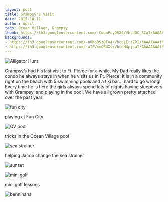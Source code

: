 ```yaml
---
layout: post
title: Grampsy's Visit
date: 2015-10-11
author: April
tags: Ocean Village, Grampsy
thumb: https://lh3.googleusercontent.com/-CwunPcyOSX4/VhcdOC_SCaI/AAAAAAAAfKw/6BN__qgbRUo/s640/blogger-image-1086603984.jpg
backgrounds:
- https://lh3.googleusercontent.com/-n0KoBSzOFo4/VhcdLErtZRI/AAAAAAAAfKo/aCzT3C8muzM/s640/blogger-image--1432270416.jpg
- https://lh3.googleusercontent.com/-aIFVxmCB4Xs/VhcdH4pjsaI/AAAAAAAAfKg/xtYIxDnsAUY/s640/blogger-image-1282871674.jpg
---
```

![Alligator Hunt](https://lh3.googleusercontent.com/-n0KoBSzOFo4/VhcdLErtZRI/AAAAAAAAfKo/aCzT3C8muzM/s640/blogger-image--1432270416.jpg)

Grampsy’s had his last visit to Ft. Pierce for a while. My Dad really likes the condo he always stays in when he visits us in Ft. Pierce! It is in a community right on the beach with 5 swimming pools and a tiki bar….hard to go wrong! Every time he is here the girls always spend lots of nights having sleepovers with Grampsy, and playing in the pool. We have all grown pretty attached over the past year! 

![fun city](https://lh3.googleusercontent.com/-E9CzY9MEzQY/VhcdFHCXhLI/AAAAAAAAfKY/B0TGd-S5TJM/s640/blogger-image-1840396386.jpg)

playing at Fun City

![OV pool](https://lh3.googleusercontent.com/-hmjq4Al2yjc/VhcdCjvKsMI/AAAAAAAAfKQ/0RWxLn8H-vY/s640/blogger-image--1044755412.jpg)

tricks in the Ocean Village pool

![sea strainer](https://lh3.googleusercontent.com/-O-ReloRuJmw/VhcgEJ99NQI/AAAAAAAAfK8/XRqD2BBh4ho/s640/blogger-image-973335633.jpg)

helping Jacob change the sea strainer

![sunset](https://lh3.googleusercontent.com/-CwunPcyOSX4/VhcdOC_SCaI/AAAAAAAAfKw/6BN__qgbRUo/s640/blogger-image-1086603984.jpg)

![mini golf](https://lh3.googleusercontent.com/-gJlOPzJgKew/Vhcc_19hBWI/AAAAAAAAfKI/03n5zuG_ynM/s640/blogger-image-1396864469.jpg)

mini golf lessons

![bennihana](https://lh3.googleusercontent.com/-aIFVxmCB4Xs/VhcdH4pjsaI/AAAAAAAAfKg/xtYIxDnsAUY/s640/blogger-image-1282871674.jpg)
